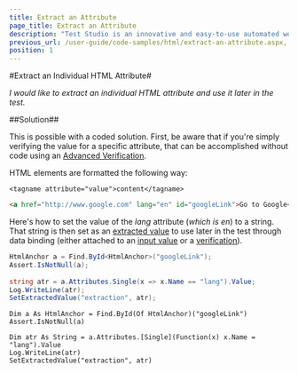 ```yaml
---
title: Extract an Attribute
page_title: Extract an Attribute
description: "Test Studio is an innovative and easy-to-use automated web, WPF and load testing solution. Test Studio tests support essential technologies like ASP.NET AJAX, Silverlight, PHP and MVC. HTML5, Testing framework, functional testing, performance testing, load testing, exploratory testing, manual testing."
previous_url: /user-guide/code-samples/html/extract-an-attribute.aspx, /user-guide/code-samples/html/extract-an-attribute
position: 1
---
```

#Extract an Individual HTML Attribute#

*I would like to extract an individual HTML attribute and use it later in the test.*

##Solution##

This is possible with a coded solution. First, be aware that if you're simply verifying the value for a specific attribute, that can be accomplished without code using an <a href="/features/verifications/advanced-verification" target="_blank">Advanced Verification</a>.

HTML elements are formatted the following way:

```
<tagname attribute="value">content</tagname>
```

```HTML
<a href="http://www.google.com" lang="en" id="googleLink">Go to Google</a>
```
Here's how to set the value of the *lang* attribute (*which is en*) to a string. That string is then set as an <a href="/advanced-topics/coded-samples/general/extracted-variables-in-code" target="_blank">extracted value</a> to use later in the test through data binding (either attached to an <a href="/features/data-driven-testing/attach-columns-input-values" target="_blank">input value</a> or a <a href="/features/data-driven-testing/attach-columns-verifications" target="_blank">verification</a>).

```C#
HtmlAnchor a = Find.ById<HtmlAnchor>("googleLink");
Assert.IsNotNull(a);
 
string atr = a.Attributes.Single(x => x.Name == "lang").Value;
Log.WriteLine(atr);
SetExtractedValue("extraction", atr);
```

```VB
Dim a As HtmlAnchor = Find.ById(Of HtmlAnchor)("googleLink")
Assert.IsNotNull(a)
 
Dim atr As String = a.Attributes.[Single](Function(x) x.Name = "lang").Value
Log.WriteLine(atr)
SetExtractedValue("extraction", atr)
```


